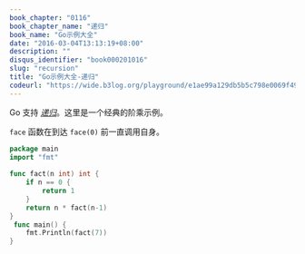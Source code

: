 ```yaml
---
book_chapter: "0116"
book_chapter_name: "递归"
book_name: "Go示例大全"
date: "2016-03-04T13:13:19+08:00"
description: ""
disqus_identifier: "book000201016"
slug: "recursion"
title: "Go示例大全-递归"
codeurl: "https://wide.b3log.org/playground/e1ae99a129db5b5c798e0069f49feb44.go"
---
```

 
Go 支持 <a href="http://zh.wikipedia.org/wiki/%E9%80%92%E5%BD%92_(%E8%AE%A1%E7%AE%97%E6%9C%BA%E7%A7%91%E5%AD%A6)"><em>递归</em></a>。这里是一个经典的阶乘示例。





`face` 函数在到达 `face(0)` 前一直调用自身。


 

```Go
package main  
import "fmt"  
 
func fact(n int) int {
    if n == 0 {
        return 1
    }
    return n * fact(n-1)
}  
 func main() {
    fmt.Println(fact(7))
}  
```
